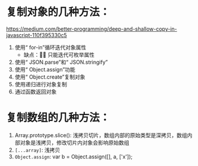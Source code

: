 # 复制对象的几种方法：

https://medium.com/better-programming/deep-and-shallow-copy-in-javascript-110f395330c5

1. 使用“ for-in”循环迭代对象属性
   - 缺点： 只能迭代可枚举属性
2. 使用“ JSON.parse”和“ JSON.stringify”
3. 使用“ Object.assign”功能
4. 使用“ Object.create”复制对象
5. 使用递归进行对象复制
6. 通过函数返回对象

# 复制数组的几种方法：

1. Array.prototype.slice(): 浅拷贝切片，数组内部的原始类型是深拷贝，数组内部对象是浅拷贝，修改切片内对象会影响原始数组
2. `[...array]`: 浅拷贝
3. `Object.assign`: var b = Object.assign([], a, ['x']);

